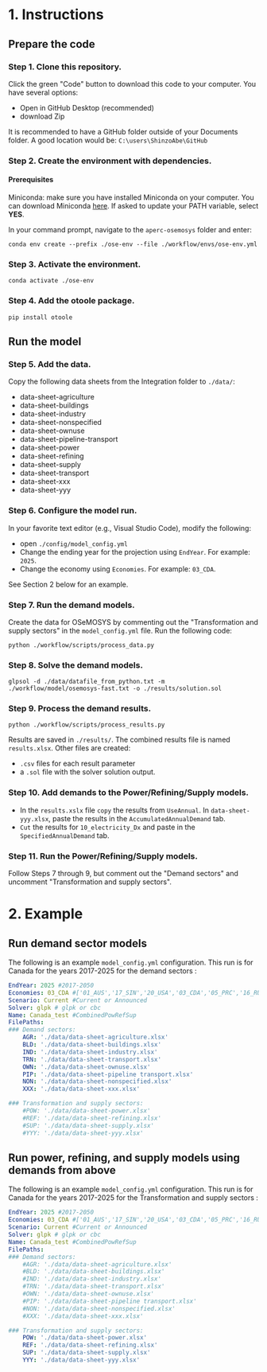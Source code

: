 # 1. Instructions

## Prepare the code
### Step 1. Clone this repository.

Click the green "Code" button to download this code to your computer. You have several options:
- Open in GitHub Desktop (recommended)
- download Zip

It is recommended to have a GitHub folder outside of your Documents folder. A good location would be:
`C:\users\ShinzoAbe\GitHub`

### Step 2. Create the environment with dependencies.

#### Prerequisites
Miniconda: make sure you have installed Miniconda on your computer. You can download Miniconda [here](https://docs.conda.io/en/latest/miniconda.html). If asked to update your PATH variable, select **YES**.

In your command prompt, navigate to the `aperc-osemosys` folder and enter:

`conda env create --prefix ./ose-env --file ./workflow/envs/ose-env.yml`

### Step 3. Activate the environment.
`conda activate ./ose-env`

### Step 4. Add the otoole package.

`pip install otoole`

## Run the model
### Step 5. Add the data.
Copy the following data sheets from the Integration folder to `./data/`:
- data-sheet-agriculture
- data-sheet-buildings
- data-sheet-industry
- data-sheet-nonspecified
- data-sheet-ownuse
- data-sheet-pipeline-transport
- data-sheet-power
- data-sheet-refining
- data-sheet-supply
- data-sheet-transport
- data-sheet-xxx
- data-sheet-yyy

### Step 6. Configure the model run.
In your favorite text editor (e.g., Visual Studio Code), modify the following:
- open `./config/model_config.yml`
- Change the ending year for the projection using `EndYear`. For example: `2025`.
- Change the economy using `Economies`. For example: `03_CDA`.

See Section 2 below for an example.

### Step 7. Run the demand models.

Create the data for OSeMOSYS by commenting out the "Transformation and supply sectors" in the `model_config.yml` file. Run the following code:

`python ./workflow/scripts/process_data.py`

### Step 8. Solve the demand models.

`glpsol -d ./data/datafile_from_python.txt -m ./workflow/model/osemosys-fast.txt -o ./results/solution.sol`

### Step 9. Process the demand results.

`python ./workflow/scripts/process_results.py`

Results are saved in `./results/`. The combined results file is named `results.xlsx`. Other files are created:
- `.csv` files for each result parameter
- a `.sol` file with the solver solution output.

### Step 10. Add demands to the Power/Refining/Supply models.

- In the `results.xslx` file `copy` the results from `UseAnnual`. In `data-sheet-yyy.xlsx`, paste the results in the `AccumulatedAnnualDemand` tab.
- `Cut` the results for `10_electricity_Dx` and paste in the `SpecifiedAnnualDemand` tab.

### Step 11. Run the Power/Refining/Supply models.

Follow Steps 7 through 9, but comment out the "Demand sectors" and uncomment "Transformation and supply sectors".

# 2. Example
## Run demand sector models
The following is an example `model_config.yml` configuration. This run is for Canada for the years 2017-2025 for the demand sectors :

```yml
EndYear: 2025 #2017-2050
Economies: 03_CDA #['01_AUS','17_SIN','20_USA','03_CDA','05_PRC','16_RUS','10_MAS','07_INA','15_RP','19_THA','21_VN','08_JPN','09_ROK','18_CT','06_HKC',14_PE] # see data sheets for economy abbreviations
Scenario: Current #Current or Announced
Solver: glpk # glpk or cbc
Name: Canada_test #CombinedPowRefSup 
FilePaths:
### Demand sectors:
    AGR: './data/data-sheet-agriculture.xlsx'
    BLD: './data/data-sheet-buildings.xlsx'
    IND: './data/data-sheet-industry.xlsx'
    TRN: './data/data-sheet-transport.xlsx'
    OWN: './data/data-sheet-ownuse.xlsx'
    PIP: './data/data-sheet-pipeline transport.xlsx'
    NON: './data/data-sheet-nonspecified.xlsx'
    XXX: './data/data-sheet-xxx.xlsx'

### Transformation and supply sectors:
    #POW: './data/data-sheet-power.xlsx'
    #REF: './data/data-sheet-refining.xlsx'
    #SUP: './data/data-sheet-supply.xlsx'
    #YYY: './data/data-sheet-yyy.xlsx'
```

## Run power, refining, and supply models using demands from above
The following is an example `model_config.yml` configuration. This run is for Canada for the years 2017-2025 for the Transformation and supply sectors :

```yml
EndYear: 2025 #2017-2050
Economies: 03_CDA #['01_AUS','17_SIN','20_USA','03_CDA','05_PRC','16_RUS','10_MAS','07_INA','15_RP','19_THA','21_VN','08_JPN','09_ROK','18_CT','06_HKC',14_PE] # see data sheets for economy abbreviations
Scenario: Current #Current or Announced
Solver: glpk # glpk or cbc
Name: Canada_test #CombinedPowRefSup 
FilePaths:
### Demand sectors:
    #AGR: './data/data-sheet-agriculture.xlsx'
    #BLD: './data/data-sheet-buildings.xlsx'
    #IND: './data/data-sheet-industry.xlsx'
    #TRN: './data/data-sheet-transport.xlsx'
    #OWN: './data/data-sheet-ownuse.xlsx'
    #PIP: './data/data-sheet-pipeline transport.xlsx'
    #NON: './data/data-sheet-nonspecified.xlsx'
    #XXX: './data/data-sheet-xxx.xlsx'

### Transformation and supply sectors:
    POW: './data/data-sheet-power.xlsx'
    REF: './data/data-sheet-refining.xlsx'
    SUP: './data/data-sheet-supply.xlsx'
    YYY: './data/data-sheet-yyy.xlsx'
```

